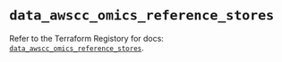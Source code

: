 # `data_awscc_omics_reference_stores`

Refer to the Terraform Registory for docs: [`data_awscc_omics_reference_stores`](https://registry.terraform.io/providers/hashicorp/awscc/0.70.0/docs/data-sources/omics_reference_stores).
